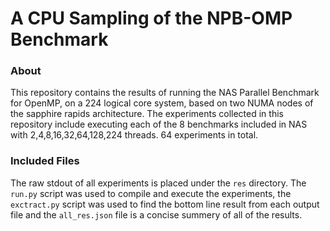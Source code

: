 A CPU Sampling of the NPB-OMP Benchmark
=======================================

### About
This repository contains the results of running the NAS Parallel Benchmark for OpenMP, on a 224 logical core system, based on two NUMA nodes of the sapphire rapids architecture.
The experiments collected in this repository include executing each of the 8 benchmarks included in NAS with 2,4,8,16,32,64,128,224 threads. 64 experiments in total.


### Included Files
The raw stdout of all experiments is placed under the `res` directory.
The `run.py` script was used to compile and execute the experiments, the `exctract.py` script was used to find the bottom line result from each output file and the `all_res.json` file is a concise summery of all of the results.
